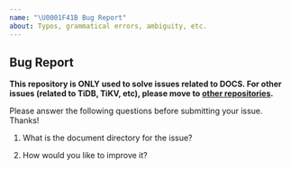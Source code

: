 ```yaml
---
name: "\U0001F41B Bug Report"
about: Typos, grammatical errors, ambiguity, etc.
---
```


## Bug Report

**This repository is ONLY used to solve issues related to DOCS.
For other issues (related to TiDB, TiKV, etc), please move to [other repositories](https://github.com/pingcap/).**

Please answer the following questions before submitting your issue. Thanks!

1. What is the document directory for the issue?


2. How would you like to improve it?


